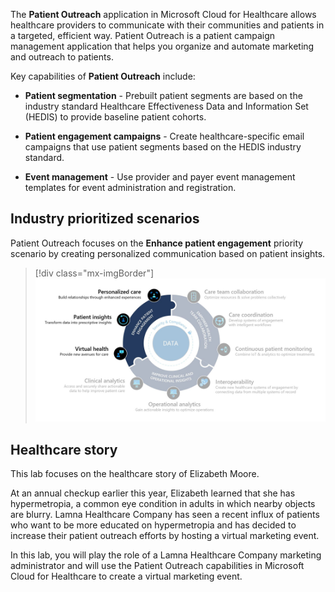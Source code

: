 The **Patient Outreach** application in Microsoft Cloud for Healthcare allows healthcare providers to communicate with their communities and patients in a targeted, efficient way. Patient Outreach is a patient campaign management application that helps you organize and automate marketing and outreach to patients.

Key capabilities of **Patient Outreach** include:

- **Patient segmentation** - Prebuilt patient segments are based on the industry standard Healthcare Effectiveness Data and Information Set (HEDIS) to provide baseline patient cohorts.

- **Patient engagement campaigns** - Create healthcare-specific email campaigns that use patient segments based on the HEDIS industry standard.

- **Event management** - Use provider and payer event management templates for event administration and registration.

## Industry prioritized scenarios

Patient Outreach focuses on the **Enhance patient engagement** priority scenario by creating personalized communication based on patient insights.

> [!div class="mx-imgBorder"]
> [![Screenshot of a diagram showing an enhanced patient engagement priority scenario with capabilities highlighted.](../media/patient-outreach-diagram.png)](../media/patient-outreach-diagram.png#lightbox)

## Healthcare story

This lab focuses on the healthcare story of Elizabeth Moore.

At an annual checkup earlier this year, Elizabeth learned that she has hypermetropia, a common eye condition in adults in which nearby objects are blurry. Lamna Healthcare Company has seen a recent influx of patients who want to be more educated on hypermetropia and has decided to increase their patient outreach efforts by hosting a virtual marketing event.

In this lab, you will play the role of a Lamna Healthcare Company marketing administrator and will use the Patient Outreach capabilities in Microsoft Cloud for Healthcare to create a virtual marketing event.

